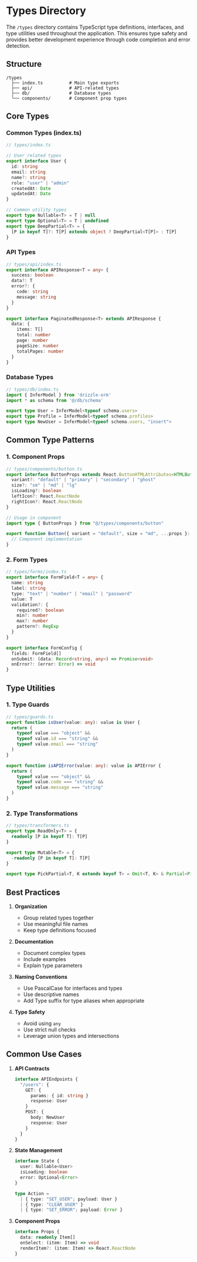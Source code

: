 # Types Directory

The `/types` directory contains TypeScript type definitions, interfaces, and type utilities used throughout the application. This ensures type safety and provides better development experience through code completion and error detection.

## Structure

```plaintext
/types
  ├── index.ts          # Main type exports
  ├── api/              # API-related types
  ├── db/               # Database types
  └── components/       # Component prop types
```

## Core Types

### Common Types (index.ts)

```typescript
// types/index.ts

// User related types
export interface User {
  id: string
  email: string
  name?: string
  role: "user" | "admin"
  createdAt: Date
  updatedAt: Date
}

// Common utility types
export type Nullable<T> = T | null
export type Optional<T> = T | undefined
export type DeepPartial<T> = {
  [P in keyof T]?: T[P] extends object ? DeepPartial<T[P]> : T[P]
}
```

### API Types

```typescript
// types/api/index.ts
export interface APIResponse<T = any> {
  success: boolean
  data?: T
  error?: {
    code: string
    message: string
  }
}

export interface PaginatedResponse<T> extends APIResponse {
  data: {
    items: T[]
    total: number
    page: number
    pageSize: number
    totalPages: number
  }
}
```

### Database Types

```typescript
// types/db/index.ts
import { InferModel } from 'drizzle-orm'
import * as schema from '@/db/schema'

export type User = InferModel<typeof schema.users>
export type Profile = InferModel<typeof schema.profiles>
export type NewUser = InferModel<typeof schema.users, "insert">
```

## Common Type Patterns

### 1. Component Props

```typescript
// types/components/button.ts
export interface ButtonProps extends React.ButtonHTMLAttributes<HTMLButtonElement> {
  variant?: "default" | "primary" | "secondary" | "ghost"
  size?: "sm" | "md" | "lg"
  isLoading?: boolean
  leftIcon?: React.ReactNode
  rightIcon?: React.ReactNode
}

// Usage in component
import type { ButtonProps } from "@/types/components/button"

export function Button({ variant = "default", size = "md", ...props }: ButtonProps) {
  // Component implementation
}
```

### 2. Form Types

```typescript
// types/forms/index.ts
export interface FormField<T = any> {
  name: string
  label: string
  type: "text" | "number" | "email" | "password"
  value: T
  validation?: {
    required?: boolean
    min?: number
    max?: number
    pattern?: RegExp
  }
}

export interface FormConfig {
  fields: FormField[]
  onSubmit: (data: Record<string, any>) => Promise<void>
  onError?: (error: Error) => void
}
```

## Type Utilities

### 1. Type Guards

```typescript
// types/guards.ts
export function isUser(value: any): value is User {
  return (
    typeof value === "object" &&
    typeof value.id === "string" &&
    typeof value.email === "string"
  )
}

export function isAPIError(value: any): value is APIError {
  return (
    typeof value === "object" &&
    typeof value.code === "string" &&
    typeof value.message === "string"
  )
}
```

### 2. Type Transformations

```typescript
// types/transformers.ts
export type ReadOnly<T> = {
  readonly [P in keyof T]: T[P]
}

export type Mutable<T> = {
  -readonly [P in keyof T]: T[P]
}

export type PickPartial<T, K extends keyof T> = Omit<T, K> & Partial<Pick<T, K>>
```

## Best Practices

1. **Organization**
   - Group related types together
   - Use meaningful file names
   - Keep type definitions focused

2. **Documentation**
   - Document complex types
   - Include examples
   - Explain type parameters

3. **Naming Conventions**
   - Use PascalCase for interfaces and types
   - Use descriptive names
   - Add Type suffix for type aliases when appropriate

4. **Type Safety**
   - Avoid using `any`
   - Use strict null checks
   - Leverage union types and intersections

## Common Use Cases

1. **API Contracts**
   ```typescript
   interface APIEndpoints {
     "/users": {
       GET: {
         params: { id: string }
         response: User
       }
       POST: {
         body: NewUser
         response: User
       }
     }
   }
   ```

2. **State Management**
   ```typescript
   interface State {
     user: Nullable<User>
     isLoading: boolean
     error: Optional<Error>
   }

   type Action =
     | { type: "SET_USER"; payload: User }
     | { type: "CLEAR_USER" }
     | { type: "SET_ERROR"; payload: Error }
   ```

3. **Component Props**
   ```typescript
   interface Props {
     data: readonly Item[]
     onSelect: (item: Item) => void
     renderItem?: (item: Item) => React.ReactNode
   }
   ```